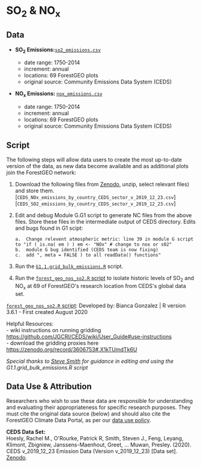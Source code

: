 # SO<sub>2</sub> & NO<sub>x</sub>

## Data
- <b>SO<sub>2</sub> Emissions:</b>[`so2_emissions.csv`](https://github.com/forestgeo/Climate/blob/master/Other_environmental_data/so2_nox_data/so2_emissions.csv)
    - date range: 1750-2014
    -   increment: annual
    -   locations: 69 ForestGEO plots
    -   original source: Community Emissions Data System (CEDS)
    
 - <b>NO<sub>x</sub> Emissions: </b>[`nox_emissions.csv`](https://github.com/forestgeo/Climate/blob/master/Other_environmental_data/so2_nox_data/nox_emissions.csv)
    - date range: 1750-2014
    -   increment: annual
    -   locations: 69 ForestGEO plots
    -   original source: Community Emissions Data System (CEDS)

## Script 
The following steps will allow data users to create the most up-to-date version of the data, as new data become available and as additional plots join the ForestGEO network: 

1.  Download the following files from [Zenodo](https://zenodo.org/record/3606753#.X2kAxWhKjIU), unzip, select relevant files) and store them.  
    [`CEDS_NOx_emissions_by_country_CEDS_sector_v_2019_12_23.csv`]  
    [`CEDS_SO2_emissions_by_country_CEDS_sector_v_2019_12_23.csv`]  

2.  Edit and debug Module G.G1 script to generate NC files from the above files. Store these files in the intermediate output of CEDS directory.
    Edits and bugs found in G1 scipt:  
    
        a.  Change relevent atmospheric metric: line 39 in module G script to "if ( is.na( em ) ) em <- "NOx" # change to nox or s02"  
        b.  module G bug identified (CEDS team is now fixing)  
        c.  add ", meta = FALSE ) to all readData() functions"  
        
3.  Run the [`G1.1.grid_bulk_emissions.R`](https://github.com/forestgeo/Climate/blob/master/Other_environmental_data/so2_nox_data/G1.1.grid_bulk_emissions.R) script.

4.  Run the [`forest_geo_nos_so2.R` script](https://github.com/forestgeo/Climate/blob/master/Other_environmental_data/so2_nox_data/forest_geo_nos_so2.R) to isolate historic levels of SO<sub>2</sub> and NO<sub>x</sub> at 69 of ForestGEO's research location from CEDS's global data set.  

[`forest_geo_nos_so2.R` script](https://github.com/forestgeo/Climate/blob/master/Other_environmental_data/so2_nox_data/forest_geo_nos_so2.R): Developed by: Bianca Gonzalez | R version 3.6.1 - First created August 2020

Helpful Resources:  
    - wiki instructions on running gridding https://github.com/JGCRI/CEDS/wiki/User_Guide#use-instructions  
    - download the gridding proxies here https://zenodo.org/record/3606753#.X1kTUmdTk6U

<i>Special thanks to [Steve Smith](https://github.com/ssmithClimate) for guidance in editing and using the G1.1.grid_bulk_emissions.R script</i>

## Data Use & Attribution
Researchers who wish to use these data are responsible for understanding and evaluating their appropriateness for specific research purposes.  They must cite the original data source (below) and should also cite the ForestGEO Climate Data Portal, as per our [data use policy](https://github.com/forestgeo/Climate/blob/master/README.md#data-use-policy).

<b>CEDS Data Set:</b>  
Hoesly, Rachel M., O'Rourke, Patrick R, Smith, Steven J., Feng, Leyang, Klimont, Zbigniew, Janssens-Maenhout, Greet, … Muwan, Presley. (2020). CEDS v_2019_12_23 Emission Data (Version v_2019_12_23) [Data set]. [Zenodo](http://doi.org/10.5281/zenodo.3606753).

